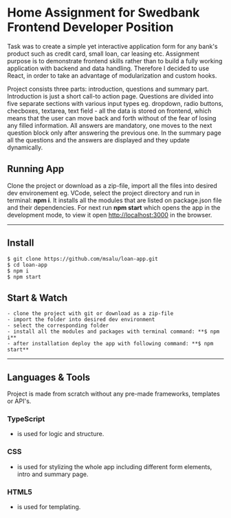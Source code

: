 # Home Assignment for Swedbank Frontend Developer Position

Task was to create a simple yet interactive application form for any bank's product such as
credit card, small loan, car leasing etc. Assignment purpose is to demonstrate frontend skills rather than to build a fully working application with backend and data handling. Therefore I decided to use React, in order to take an advantage of modularization and custom hooks.

Project consists three parts: introduction, questions and summary part. Introduction is just a short call-to action page. Questions are divided into five separate sections with various input types eg. dropdown, radio buttons, checboxes, textarea, text field - all the data is stored on frontend, which means that the user can move back and forth without of the fear of losing any filled information. All answers are mandatory, one moves to the next question block only after answering the previous one. In the summary page all the questions and the answers are displayed and they update dynamically.



## Running App

Clone the project or download as a zip-file, import all the files into desired dev environement eg. VCode, select the project directory and run in terminal: **npm i**. It installs all the modules that are listed on package.json file and their dependencies. For next run **npm start** which opens the app in the development mode, to view it open [http://localhost:3000](http://localhost:3000) in the browser.

---

## Install

    $ git clone https://github.com/msalu/loan-app.git
    $ cd loan-app
    $ npm i
    $ npm start

## Start & Watch
    - clone the project with git or download as a zip-file
    - import the folder into desired dev environment
    - select the corresponding folder
    - install all the modules and packages with terminal command: **$ npm i**
    - after installation deploy the app with following command: **$ npm start**

---

## Languages & Tools

Project is made from scratch without any pre-made frameworks, templates or API's.


### TypeScript

- is used for logic and structure.

### CSS

- is used for stylizing the whole app including different form elements, intro and summary page.

### HTML5

- is used for templating.


